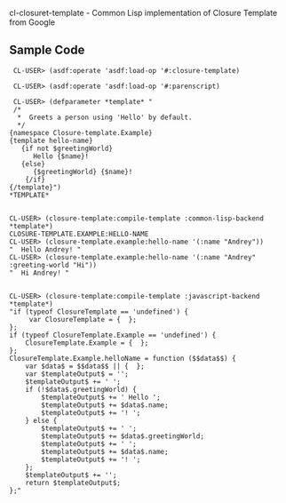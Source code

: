 cl-closuret-template - Common Lisp implementation of Closure Template from Google

Sample Code
-------------------------
     CL-USER> (asdf:operate 'asdf:load-op '#:closure-template)

     CL-USER> (asdf:operate 'asdf:load-op '#:parenscript)

     CL-USER> (defparameter *template* "
     /*
      *  Greets a person using 'Hello' by default.
      */
    {namespace Closure-template.Example}
    {template hello-name}
       {if not $greetingWorld}
          Hello {$name}!
       {else}
          {$greetingWorld} {$name}!
        {/if}
    {/template}")
    *TEMPLATE*
   
   
    CL-USER> (closure-template:compile-template :common-lisp-backend *template*)
    CLOSURE-TEMPLATE.EXAMPLE:HELLO-NAME
    CL-USER> (closure-template.example:hello-name '(:name "Andrey"))
    "  Hello Andrey! "
    CL-USER> (closure-template.example:hello-name '(:name "Andrey" :greeting-world "Hi"))
    "  Hi Andrey! "
    
    
    CL-USER> (closure-template:compile-template :javascript-backend *template*)
    "if (typeof ClosureTemplate == 'undefined') {
         var ClosureTemplate = {  };
    };
    if (typeof ClosureTemplate.Example == 'undefined') {
        ClosureTemplate.Example = {  };
    };
    ClosureTemplate.Example.helloName = function ($$data$$) {
        var $data$ = $$data$$ || {  };
        var $templateOutput$ = '';
        $templateOutput$ += ' ';
        if (!$data$.greetingWorld) {
            $templateOutput$ += ' Hello ';
            $templateOutput$ += $data$.name;
            $templateOutput$ += '! ';
        } else {
            $templateOutput$ += ' ';
            $templateOutput$ += $data$.greetingWorld;
            $templateOutput$ += ' ';
            $templateOutput$ += $data$.name;
            $templateOutput$ += '! ';
        };
        $templateOutput$ += '';
        return $templateOutput$;
    };"
